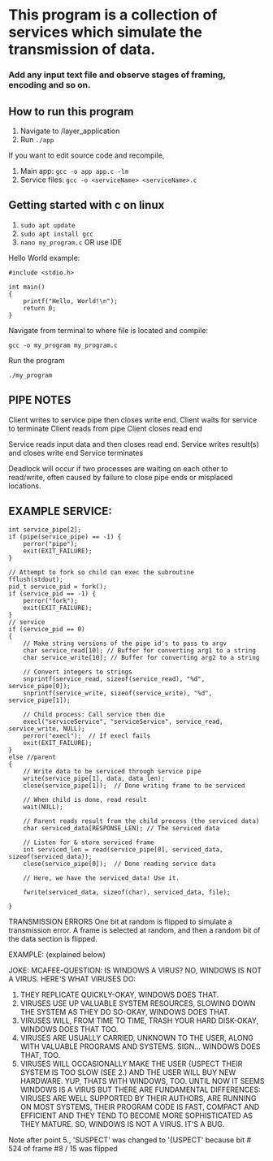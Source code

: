 # This program is a collection of services which simulate the transmission of data.
### Add any input text file and observe stages of framing, encoding and so on.


## How to run this program
1. Navigate to /layer_application
2. Run ```./app```

If you want to edit source code and recompile,
1. Main app: ```gcc -o app app.c -lm```
2. Service files: ```gcc -o <serviceName> <serviceName>.c```



## Getting started with c on linux
1. ```sudo apt update```
2. ```sudo apt install gcc```
3. ```nano my_program.c``` OR use IDE

Hello World example:
```
#include <stdio.h>

int main()
{
    printf("Hello, World!\n");
    return 0;
}
```

Navigate from terminal to where file is located and compile:

```
gcc -o my_program my_program.c
```

Run the program
```
./my_program
```

## PIPE NOTES
Client writes to service pipe then closes write end.
Client waits for service to terminate
Client reads from pipe
Client closes read end

Service reads input data and then closes read end.
Service writes result(s) and closes write end
Service terminates

Deadlock will occur if two processes are waiting on each other to read/write,
often caused by failure to close pipe ends or misplaced locations.

## EXAMPLE SERVICE:

```
int service_pipe[2];
if (pipe(service_pipe) == -1) {
    perror("pipe");
    exit(EXIT_FAILURE);
}

// Attempt to fork so child can exec the subroutine
fflush(stdout);
pid_t service_pid = fork();
if (service_pid == -1) {
    perror("fork");
    exit(EXIT_FAILURE);
}
// service
if (service_pid == 0)
{
    // Make string versions of the pipe id's to pass to argv
    char service_read[10]; // Buffer for converting arg1 to a string
    char service_write[10]; // Buffer for converting arg2 to a string

    // Convert integers to strings
    snprintf(service_read, sizeof(service_read), "%d", service_pipe[0]);
    snprintf(service_write, sizeof(service_write), "%d", service_pipe[1]);
    
    // Child process: Call service then die
    execl("serviceService", "serviceService", service_read, service_write, NULL);
    perror("execl");  // If execl fails
    exit(EXIT_FAILURE);
}
else //parent
{
    // Write data to be serviced through service pipe
    write(service_pipe[1], data, data_len);
    close(service_pipe[1]);  // Done writing frame to be serviced

    // When child is done, read result
    wait(NULL);

    // Parent reads result from the child process (the serviced data)
    char serviced_data[RESPONSE_LEN]; // The serviced data

    // Listen for & store serviced frame
    int serviced_len = read(service_pipe[0], serviced_data, sizeof(serviced_data));
    close(service_pipe[0]);  // Done reading service data

    // Here, we have the serviced_data! Use it.

    fwrite(serviced_data, sizeof(char), serviced_data, file);

}
```


TRANSMISSION ERRORS
One bit at random is flipped to simulate a transmission error.
A frame is selected at random, and then a random bit of the data section is flipped.

EXAMPLE: (explained below)

JOKE:
MCAFEE-QUESTION: IS WINDOWS A VIRUS?
NO, WINDOWS IS NOT A VIRUS. HERE'S WHAT VIRUSES DO:
1. THEY REPLICATE QUICKLY-OKAY, WINDOWS DOES THAT.
2. VIRUSES USE UP VALUABLE SYSTEM RESOURCES, SLOWING DOWN THE SYSTEM AS THEY DO SO-OKAY,
WINDOWS DOES THAT.
3. VIRUSES WILL, FROM TIME TO TIME, TRASH YOUR HARD DISK-OKAY, WINDOWS DOES THAT TOO.
4. VIRUSES ARE USUALLY CARRIED, UNKNOWN TO THE USER, ALONG WITH VALUABLE PROGRAMS AND
SYSTEMS. SIGN... WINDOWS DOES THAT, TOO.
5. VIRUSES WILL OCCASIONALLY MAKE THE USER {USPECT THEIR SYSTEM IS TOO SLOW (SEE 2.) AND THE
USER WILL BUY NEW HARDWARE. YUP, THATS WITH WINDOWS, TOO.
UNTIL NOW IT SEEMS WINDOWS IS A VIRUS BUT THERE ARE FUNDAMENTAL DIFFERENCES:
VIRUSES ARE WELL SUPPORTED BY THEIR AUTHORS, ARE RUNNING ON MOST SYSTEMS, THEIR PROGRAM
CODE IS FAST, COMPACT AND EFFICIENT AND THEY TEND TO BECOME MORE SOPHISTICATED AS THEY
MATURE.
SO, WINDOWS IS NOT A VIRUS. IT'S A BUG.

Note after point 5., 'SUSPECT' was changed to '{USPECT' because bit # 524 of frame #8 / 15 was flipped
